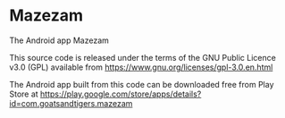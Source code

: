 # Mazezam
The Android app Mazezam

This source code is released under the terms of the GNU Public Licence v3.0 (GPL) available from https://www.gnu.org/licenses/gpl-3.0.en.html

The Android app built from this code can be downloaded free from Play Store at https://play.google.com/store/apps/details?id=com.goatsandtigers.mazezam
